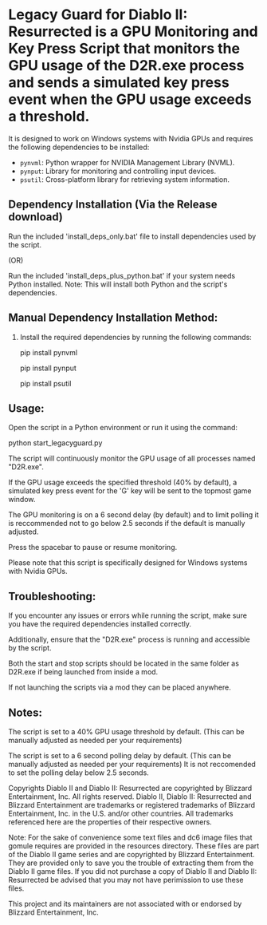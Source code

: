# Legacy Guard for Diablo II: Resurrected is a GPU Monitoring and Key Press Script that monitors the GPU usage of the D2R.exe process and sends a simulated key press event when the GPU usage exceeds a threshold.

It is designed to work on Windows systems with Nvidia GPUs and requires the following dependencies to be installed:

- `pynvml`: Python wrapper for NVIDIA Management Library (NVML).
- `pynput`: Library for monitoring and controlling input devices.
- `psutil`: Cross-platform library for retrieving system information.

## Dependency Installation (Via the Release download)

Run the included 'install_deps_only.bat' file to install dependencies used by the script.

(OR)

Run the included 'install_deps_plus_python.bat' if your system needs Python installed. Note: This will install both Python and the script's dependencies.

## Manual Dependency Installation Method:

1. Install the required dependencies by running the following commands:

   pip install pynvml
   
   pip install pynput
   
   pip install psutil

## Usage:

Open the script in a Python environment or run it using the command:

python start_legacyguard.py

The script will continuously monitor the GPU usage of all processes named "D2R.exe".

If the GPU usage exceeds the specified threshold (40% by default), a simulated key press event for the 'G' key will be sent to the topmost game window.

The GPU monitoring is on a 6 second delay (by default) and to limit polling it is reccommended not to go below 2.5 seconds if the default is manually adjusted.
 
Press the spacebar to pause or resume monitoring.

Please note that this script is specifically designed for Windows systems with Nvidia GPUs.

## Troubleshooting:

If you encounter any issues or errors while running the script, make sure you have the required dependencies installed correctly. 

Additionally, ensure that the "D2R.exe" process is running and accessible by the script. 

Both the start and stop scripts should be located in the same folder as D2R.exe if being launched from inside a mod. 

If not launching the scripts via a mod they can be placed anywhere.

## Notes:

The script is set to a 40% GPU usage threshold by default. (This can be manually adjusted as needed per your requirements)

The script is set to a 6 second polling delay by default. (This can be manually adjusted as needed per your requirements)
It is not reccomended to set the polling delay below 2.5 seconds.

Copyrights
Diablo II and Diablo II: Resurrected are copyrighted by Blizzard Entertainment, Inc. All rights reserved. Diablo II, Diablo II: Resurrected and Blizzard Entertainment are trademarks or registered trademarks of Blizzard Entertainment, Inc. in the U.S. and/or other countries.
All trademarks referenced here are the properties of their respective owners.

Note: For the sake of convenience some text files and dc6 image files that gomule requires are provided in the resources directory. These files are part of the Diablo II game series and are copyrighted by Blizzard Entertainment. They are provided only to save you the trouble of extracting them from the Diablo II game files. If you did not purchase a copy of Diablo II and Diablo II: Resurrected be advised that you may not have perimission to use these files.

This project and its maintainers are not associated with or endorsed by Blizzard Entertainment, Inc.
